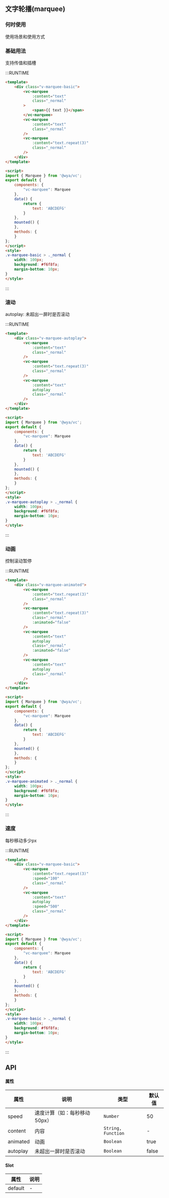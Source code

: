 ## 文字轮播(marquee)
### 何时使用
使用场景和使用方式

### 基础用法
支持传值和插槽

:::RUNTIME
```html
<template>
	<div class="v-marquee-basic">
		<vc-marquee
			:content="text"
			class="_normal"
		>
			<span>{{ text }}</span>
		</vc-marquee>
		<vc-marquee
			:content="text"
			class="_normal"
		/>
		<vc-marquee
			:content="text.repeat(3)"
			class="_normal"
		/>
	</div>
</template>

<script>
import { Marquee } from '@wya/vc';
export default {
	components: {
		"vc-marquee": Marquee
	},
	data() {
		return {
			text: 'ABCDEFG'
		}
	},
	mounted() {
	},
	methods: {
	}
};
</script>
<style>
.v-marquee-basic > ._normal {
	width: 100px;
	background: #f6f8fa;
	margin-bottom: 10px;
}
</style>
```
:::


### 滚动
autoplay: 未超出一屏时是否滚动

:::RUNTIME
```html
<template>
	<div class="v-marquee-autoplay">
		<vc-marquee
			:content="text"
			class="_normal"
		/>
		<vc-marquee
			:content="text.repeat(3)"
			class="_normal"
		/>
		<vc-marquee
			:content="text"
			autoplay
			class="_normal"
		/>
	</div>
</template>

<script>
import { Marquee } from '@wya/vc';
export default {
	components: {
		"vc-marquee": Marquee
	},
	data() {
		return {
			text: 'ABCDEFG'
		}
	},
	mounted() {
	},
	methods: {
	}
};
</script>
<style>
.v-marquee-autoplay > ._normal {
	width: 100px;
	background: #f6f8fa;
	margin-bottom: 10px;
}
</style>
```
:::

### 动画
控制滚动暂停

:::RUNTIME
```html
<template>
	<div class="v-marquee-animated">
		<vc-marquee
			:content="text.repeat(3)"
			class="_normal"
		/>
		<vc-marquee
			:content="text.repeat(3)"
			class="_normal"
			:animated="false"
		/>
		<vc-marquee
			:content="text"
			autoplay
			class="_normal"
			:animated="false"
		/>
		<vc-marquee
			:content="text"
			autoplay
			class="_normal"
		/>
	</div>
</template>

<script>
import { Marquee } from '@wya/vc';
export default {
	components: {
		"vc-marquee": Marquee
	},
	data() {
		return {
			text: 'ABCDEFG'
		}
	},
	mounted() {
	},
	methods: {
	}
};
</script>
<style>
.v-marquee-animated > ._normal {
	width: 100px;
	background: #f6f8fa;
	margin-bottom: 10px;
}
</style>
```
:::

### 速度
每秒移动多少px

:::RUNTIME
```html
<template>
	<div class="v-marquee-basic">
		<vc-marquee
			:content="text.repeat(3)"
			:speed="100"
			class="_normal"
		/>
		<vc-marquee
			:content="text"
			autoplay
			:speed="500"
			class="_normal"
		/>
	</div>
</template>

<script>
import { Marquee } from '@wya/vc';
export default {
	components: {
		"vc-marquee": Marquee
	},
	data() {
		return {
			text: 'ABCDEFG'
		}
	},
	mounted() {
	},
	methods: {
	}
};
</script>
<style>
.v-marquee-basic > ._normal {
	width: 100px;
	background: #f6f8fa;
	margin-bottom: 10px;
}
</style>
```
:::

## API

#### 属性

属性 | 说明 | 类型 | 默认值
---|---|---|---
speed | 速度计算（如：每秒移动50px） | `Number` | 50
content | 内容 | `String, Function` | -
animated | 动画 | `Boolean` | true
autoplay | 未超出一屏时是否滚动 | `Boolean` | false

#### Slot

属性 | 说明
---|---
default | -
